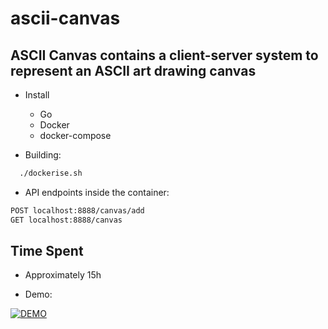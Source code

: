 # ascii-canvas

## ASCII Canvas contains a client-server system to represent an ASCII art drawing canvas

- Install
  * Go
  * Docker
  * docker-compose

- Building:
```bash
  ./dockerise.sh
```
- API endpoints inside the container:
```bash
POST localhost:8888/canvas/add
GET localhost:8888/canvas
```


## Time Spent
- Approximately 15h

- Demo:

[![DEMO](https://img.youtube.com/vi/5EAc5ZgkYes/0.jpg)](https://youtu.be/5EAc5ZgkYes)
